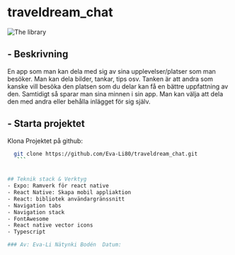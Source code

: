 # traveldream_chat
![The library](public/assets/images)

## - Beskrivning
En app som man kan dela med sig av sina upplevelser/platser som man besöker.
Man kan dela bilder, tankar, tips osv.
Tanken är att andra som kanske vill besöka den platsen som du delar kan få en bättre uppfattning av den.
Samtidigt så sparar man sina minnen i sin app.
Man kan välja att dela den med andra eller behålla inlägget för sig själv. 

## - Starta projektet
Klona Projektet på github:
 ```bash
   git clone https://github.com/Eva-Li80/traveldream_chat.git
    ```


## Teknik stack & Verktyg
- Expo: Ramverk för react native
- React Native: Skapa mobil appliaktion
- React: bibliotek användargränssnitt
- Navigation tabs
- Navigation stack
- FontAwesome
- React native vector icons
- Typescript

### Av: Eva-Li Nätynki Bodén  Datum:
